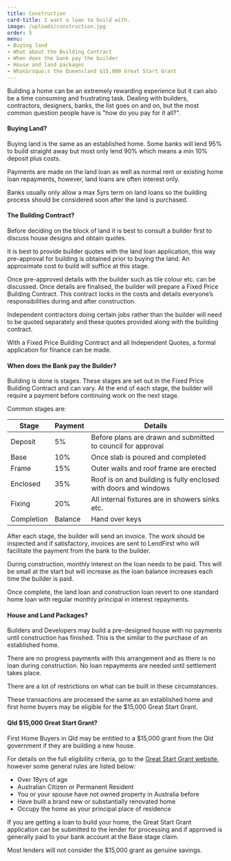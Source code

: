 ```yaml
---
title: Construction
card-title: I want a loan to build with.
image: /uploads/construction.jpg
order: 5
menu:
- Buying land
- What about the Building Contract
- When does the bank pay the builder
- House and land packages
- What&rsquo;s the Queensland $15,000 Great Start Grant
---
```


Building a home can be an extremely rewarding experience but it can also be a time consuming and frustrating task. Dealing with builders, contractors, designers, banks, the list goes on and on, but the most common question people have is "how do you pay for it all?".

<h4 id="buying-land">Buying Land?</h4>
Buying land is the same as an established home.  Some banks will lend 95% to build straight away but most only lend 90% which means a min 10% deposit plus costs.

Payments are made on the land loan as well as normal rent or existing home loan repayments, however, land loans are often interest only.

Banks usually only allow a max 5yrs term on land loans so the building process should be considered soon after the land is purchased.

<h4 id="what-about-the-building-contract">The Building Contract?</h4>
Before deciding on the block of land it is best to consult a builder first to discuss house designs and obtain quotes.

It is best to provide builder quotes with the land loan application, this way pre-approval for building is obtained prior to buying the land.  An approximate cost to build will suffice at this stage.

Once pre-approved details with the builder such as tile colour etc. can be discussed. Once details are finalised, the builder will prepare a Fixed Price Building Contract.  This contract locks in the costs and details everyone’s responsibilities during and after construction.

Independent contractors doing certain jobs rather than the builder will need to be quoted separately and these quotes provided along with the building contract.

With a Fixed Price Building Contract and all Independent Quotes, a formal application for finance can be made.

<h4 id="when-does-the-bank-pay-the-builder">When does the Bank pay the Builder?</h4>
Building is done is stages. These stages are set out in the Fixed Price Building Contract and can vary.  At the end of each stage, the builder will require a payment before continuing work on the next stage.

Common stages are:

| Stage      | Payment | Details                                                          |
|------------|---------|------------------------------------------------------------------|
| Deposit    | 5%      | Before plans are drawn and submitted to council for approval     |
| Base       | 10%     | Once slab is poured and completed                                |
| Frame      | 15%     | Outer walls and roof frame are erected                           |
| Enclosed   | 35%     | Roof is on and building is fully enclosed with doors and windows |
| Fixing     | 20%     | All internal fixtures are in showers sinks etc.                  |
| Completion | Balance | Hand over keys                                                   |

After each stage, the builder will send an invoice.  The work should be inspected and if satisfactory, invoices are sent to LendFirst who will facilitate the payment from the bank to the builder.

During construction, monthly interest on the loan needs to be paid.  This will be small at the start but will increase as the loan balance increases each time the builder is paid.

Once complete, the land loan and construction loan revert to one standard home loan with regular monthly principal in interest repayments.

<h4 id="house-and-land-packages">House and Land Packages?</h4>
Builders and Developers may build a pre-designed house with no payments until construction has finished.  This is the similar to the purchase of an established home.

There are no progress payments with this arrangement and as there is no loan during construction. No loan repayments are needed until settlement takes place.

There are a lot of restrictions on what can be built in these circumstances.

These transactions are processed the same as an established home and first home buyers may be eligible for the $15,000 Great Start Grant.

<h4 id="whats-the-queensland-$15000-great-start-grant">Qld $15,000 Great Start Grant?</h4>
First Home Buyers in Qld may be entitled to a $15,000 grant from the Qld government if they are building a new house.

For details on the full eligibility criteria, go to the [Great Start Grant website](https://greatstartgrant.osr.qld.gov.au/), however some general rules are listed below:

* Over 18yrs of age
* Australian Citizen or Permanent Resident
* You or your spouse have not owned property in Australia before
* Have built a brand new or substantially renovated home
* Occupy the home as your principal place of residence

If you are getting a loan to build your home, the Great Start Grant application can be submitted to the lender for processing and if approved is generally paid to your bank account at the Base stage claim.

Most lenders will not consider the $15,000 grant as genuine savings.
